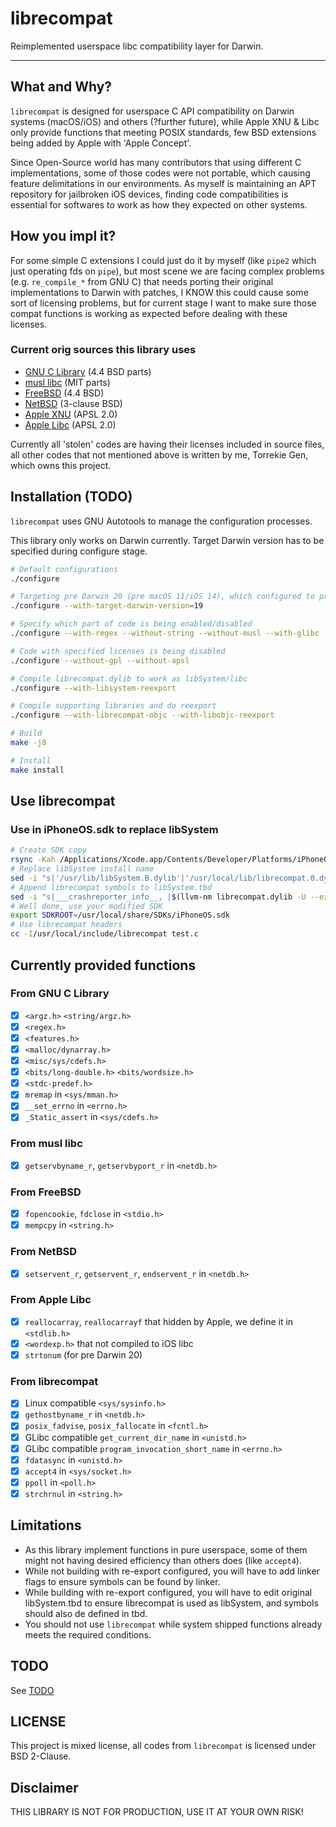 # librecompat

Reimplemented userspace libc compatibility layer for Darwin.

***
## What and Why?

`librecompat` is designed for userspace C API compatibility on Darwin systems (macOS/iOS) and others (?further future), while Apple XNU & Libc only provide functions that meeting POSIX standards, few BSD extensions being added by Apple with 'Apple Concept'.

Since Open-Source world has many contributors that using different C implementations, some of those codes were not portable, which causing feature delimitations in our environments. As myself is maintaining an APT repository for jailbroken iOS devices, finding code compatibilities is essential for softwares to work as how they expected on other systems.

## How you impl it?

For some simple C extensions I could just do it by myself (like `pipe2` which just operating fds on `pipe`), but most scene we are facing complex problems (e.g. `re_compile_*` from GNU C) that needs porting their original implementations to Darwin with patches, I KNOW this could cause some sort of licensing problems, but for current stage I want to make sure those compat functions is working as expected before dealing with these licenses.

### Current orig sources this library uses

- [GNU C Library](https://www.gnu.org/software/libc/)  (4.4 BSD parts)
- [musl libc](https://musl.libc.org) (MIT parts)
- [FreeBSD](https://github.com/freebsd/freebsd-src) (4.4 BSD)
- [NetBSD](https://github.com/NetBSD/src) (3-clause BSD)
- [Apple XNU](https://github.com/apple-oss-distributions/xnu/) (APSL 2.0)
- [Apple Libc](https://github.com/apple-oss-distributions/Libc/) (APSL 2.0)

Currently all 'stolen' codes are having their licenses included in source files, all other codes that not mentioned above is written by me, Torrekie Gen, which owns this project.

## Installation (TODO)

`librecompat` uses GNU Autotools to manage the configuration processes.

This library only works on Darwin currently. Target Darwin version has to be specified during configure stage.
```bash
# Default configurations
./configure

# Targeting pre Darwin 20 (pre macOS 11/iOS 14), which configured to provide post Darwin 19 functions
./configure --with-target-darwin-version=19 

# Specify which part of code is being enabled/disabled
./configure --with-regex --without-string --without-musl --with-glibc --with-fbsd --with-apple

# Code with specified licenses is being disabled
./configure --without-gpl --without-apsl

# Compile librecompat.dylib to work as libSystem/libc
./configure --with-libsystem-reexport

# Compile supporting libraries and do reexport
./configure --with-librecompat-objc --with-libobjc-reexport

# Build
make -j8

# Install
make install
```

## Use librecompat

### Use in iPhoneOS.sdk to replace libSystem
```bash
# Create SDK copy
rsync -Kah /Applications/Xcode.app/Contents/Developer/Platforms/iPhoneOS.platform/Developer/SDKs/iPhoneOS.sdk/ /usr/local/share/SDKs/iPhoneOS.sdk/
# Replace libSystem install name 
sed -i "s|'/usr/lib/libSystem.B.dylib'|'/usr/local/lib/librecompat.0.dylib'|g"
# Append librecompat symbols to libSystem.tbd
sed -i "s|___crashreporter_info__, |$(llvm-nm librecompat.dylib -U --extern-only --just-symbol-name | xargs -L1 printf "%s, ")___crashreporter_info__, |g" /usr/local/share/SDKs/iPhoneOS.sdk/usr/lib/libSystem.tbd
# Well done, use your modified SDK
export SDKROOT=/usr/local/share/SDKs/iPhoneOS.sdk
# Use librecompat headers
cc -I/usr/local/include/librecompat test.c
```

## Currently provided functions

### From GNU C Library
- [x] `<argz.h>` `<string/argz.h>`
- [x] `<regex.h>`
- [x] `<features.h>`
- [x] `<malloc/dynarray.h>`
- [x] `<misc/sys/cdefs.h>`
- [x] `<bits/long-double.h>` `<bits/wordsize.h>`
- [x] `<stdc-predef.h>`
- [x] `mremap` in `<sys/mman.h>`
- [x] `__set_errno` in `<errno.h>`
- [x] `_Static_assert` in `<sys/cdefs.h>`
### From musl libc
- [x] `getservbyname_r`, `getservbyport_r` in `<netdb.h>`
### From FreeBSD
- [x] `fopencookie`, `fdclose` in `<stdio.h>`
- [x] `mempcpy` in `<string.h>`
### From NetBSD
- [x] `setservent_r`, `getservent_r`, `endservent_r` in `<netdb.h>`
### From Apple Libc
- [x] `reallocarray`, `reallocarrayf` that hidden by Apple, we define it in `<stdlib.h>`
- [x] `<wordexp.h>` that not compiled to iOS libc
- [x] `strtonum` (for pre Darwin 20)
### From librecompat
- [x] Linux compatible `<sys/sysinfo.h>` 
- [x] `gethostbyname_r` in `<netdb.h>`
- [x] `posix_fadvise`, `posix_fallocate` in `<fcntl.h>`
- [x] GLibc compatible `get_current_dir_name` in `<unistd.h>`
- [x] GLibc compatible `program_invocation_short_name` in `<errno.h>`
- [x] `fdatasync` in `<unistd.h>`
- [x] `accept4` in `<sys/socket.h>`
- [x] `ppoll` in `<poll.h>`
- [x] `strchrnul` in `<string.h>`

## Limitations

- As this library implement functions in pure userspace, some of them might not having desired efficiency than others does (like `accept4`).
- While not building with re-export configured, you will have to add linker flags to ensure symbols can be found by linker.
- While building with re-export configured, you will have to edit original libSystem.tbd to ensure librecompat is used as libSystem, and symbols should also de defined in tbd.
- You should not use `librecompat` while system shipped functions already meets the required conditions.

## TODO

See [TODO](TODO)

## LICENSE

This project is mixed license, all codes from `librecompat` is licensed under BSD 2-Clause.

## Disclaimer

THIS LIBRARY IS NOT FOR PRODUCTION, USE IT AT YOUR OWN RISK!

